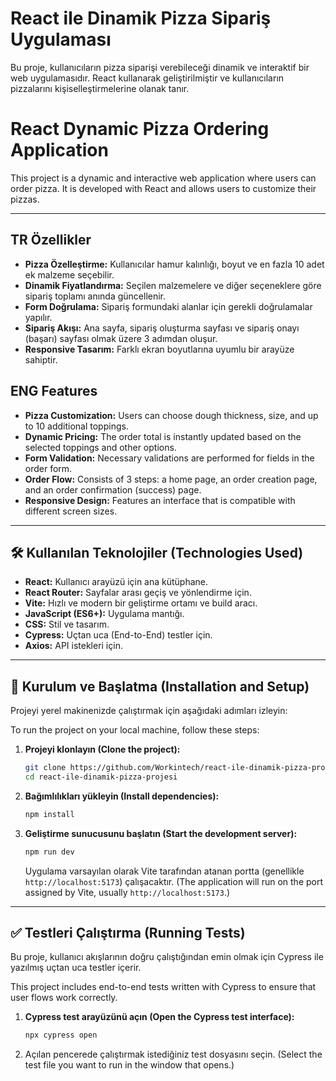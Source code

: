 # React ile Dinamik Pizza Sipariş Uygulaması

Bu proje, kullanıcıların pizza siparişi verebileceği dinamik ve interaktif bir web uygulamasıdır. React kullanarak geliştirilmiştir ve kullanıcıların pizzalarını kişiselleştirmelerine olanak tanır.

# React Dynamic Pizza Ordering Application

This project is a dynamic and interactive web application where users can order pizza. It is developed with React and allows users to customize their pizzas.

---

## TR Özellikler

- **Pizza Özelleştirme:** Kullanıcılar hamur kalınlığı, boyut ve en fazla 10 adet ek malzeme seçebilir.
- **Dinamik Fiyatlandırma:** Seçilen malzemelere ve diğer seçeneklere göre sipariş toplamı anında güncellenir.
- **Form Doğrulama:** Sipariş formundaki alanlar için gerekli doğrulamalar yapılır.
- **Sipariş Akışı:** Ana sayfa, sipariş oluşturma sayfası ve sipariş onayı (başarı) sayfası olmak üzere 3 adımdan oluşur.
- **Responsive Tasarım:** Farklı ekran boyutlarına uyumlu bir arayüze sahiptir.

## ENG Features

- **Pizza Customization:** Users can choose dough thickness, size, and up to 10 additional toppings.
- **Dynamic Pricing:** The order total is instantly updated based on the selected toppings and other options.
- **Form Validation:** Necessary validations are performed for fields in the order form.
- **Order Flow:** Consists of 3 steps: a home page, an order creation page, and an order confirmation (success) page.
- **Responsive Design:** Features an interface that is compatible with different screen sizes.

---

## 🛠️ Kullanılan Teknolojiler (Technologies Used)

- **React:** Kullanıcı arayüzü için ana kütüphane.
- **React Router:** Sayfalar arası geçiş ve yönlendirme için.
- **Vite:** Hızlı ve modern bir geliştirme ortamı ve build aracı.
- **JavaScript (ES6+):** Uygulama mantığı.
- **CSS:** Stil ve tasarım.
- **Cypress:** Uçtan uca (End-to-End) testler için.
- **Axios:** API istekleri için.

---

## 🚀 Kurulum ve Başlatma (Installation and Setup)

Projeyi yerel makinenizde çalıştırmak için aşağıdaki adımları izleyin:

To run the project on your local machine, follow these steps:

1.  **Projeyi klonlayın (Clone the project):**
    ```bash
    git clone https://github.com/Workintech/react-ile-dinamik-pizza-projesi.git
    cd react-ile-dinamik-pizza-projesi
    ```

2.  **Bağımlılıkları yükleyin (Install dependencies):**
    ```bash
    npm install
    ```

3.  **Geliştirme sunucusunu başlatın (Start the development server):**
    ```bash
    npm run dev
    ```
    Uygulama varsayılan olarak Vite tarafından atanan portta (genellikle `http://localhost:5173`) çalışacaktır. (The application will run on the port assigned by Vite, usually `http://localhost:5173`.)

---

## ✅ Testleri Çalıştırma (Running Tests)

Bu proje, kullanıcı akışlarının doğru çalıştığından emin olmak için Cypress ile yazılmış uçtan uca testler içerir.

This project includes end-to-end tests written with Cypress to ensure that user flows work correctly.

1.  **Cypress test arayüzünü açın (Open the Cypress test interface):**
    ```bash
    npx cypress open
    ```
2.  Açılan pencerede çalıştırmak istediğiniz test dosyasını seçin. (Select the test file you want to run in the window that opens.)
